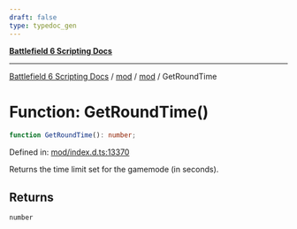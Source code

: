 ```yaml
---
draft: false
type: typedoc_gen
---
```


[**Battlefield 6 Scripting Docs**](../../../_index.md)

***

[Battlefield 6 Scripting Docs](../../../_index.md) / [mod](../../_index.md) / [mod](../_index.md) / GetRoundTime

# Function: GetRoundTime()

```ts
function GetRoundTime(): number;
```

Defined in: [mod/index.d.ts:13370](https://github.com/battlefield-portal-community/portal-docs/blob/6d87e21c5922a3efb03c634dbe98e5fe6e797672/generators/santiago/mod/index.d.ts#L13370)

Returns the time limit set for the gamemode (in seconds).

## Returns

`number`
